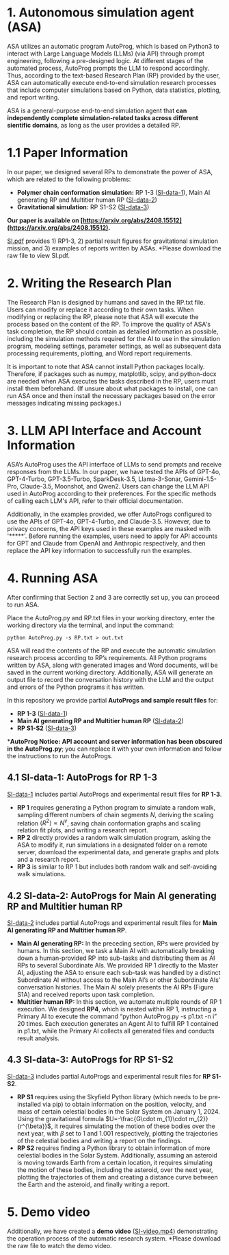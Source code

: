 # 1. Autonomous simulation agent (ASA)
ASA utilizes an automatic program AutoProg, which is based on Python3 to interact with Large Language Models (LLMs) (via API) through prompt engineering, following a pre-designed logic. At different stages of the automated process, AutoProg prompts the LLM to respond accordingly. Thus, according to the text-based Research Plan (RP) provided by the user, ASA can automatically execute end-to-end simulation research processes that include computer simulations based on Python, data statistics, plotting, and report writing.

ASA is a general-purpose end-to-end simulation agent that **can independently complete simulation-related tasks across different sientific domains**, as long as the user provides a detailed RP.

# 1.1 Paper Information
In our paper, we designed several RPs to demonstrate the power of ASA, which are related to the following problems:
- **Polymer chain conformation simulation:** RP 1-3 ([SI-data-1](/SI-data-1)), Main AI generating RP and Multitier human RP ([SI-data-2](/SI-data-2))
- **Gravitational simulation:** RP S1-S2 ([SI-data-3](/SI-data-3))

**Our paper is available on [https://arxiv.org/abs/2408.15512](https://arxiv.org/abs/2408.15512).**

[SI.pdf](SI.pdf) provides 1) RP1-3, 2) partial result figures for gravitational simulation mission, and 3) examples of reports written by ASAs. *Please download the raw file to view SI.pdf.

# 2. Writing the Research Plan
The Research Plan is designed by humans and saved in the RP.txt file. Users can modify or replace it according to their own tasks. When modifying or replacing the RP, please note that ASA will execute the process based on the content of the RP. To improve the quality of ASA's task completion, the RP should contain as detailed information as possible, including the simulation methods required for the AI to use in the simulation program, modeling settings, parameter settings, as well as subsequent data processing requirements, plotting, and Word report requirements.

It is important to note that ASA cannot install Python packages locally. Therefore, if packages such as numpy, matplotlib, scipy, and python-docx are needed when ASA executes the tasks described in the RP, users must install them beforehand. (If unsure about what packages to install, one can run ASA once and then install the necessary packages based on the error messages indicating missing packages.)

# 3. LLM API Interface and Account Information
ASA’s AutoProg uses the API interface of LLMs to send prompts and receive responses from the LLMs. In our paper, we have tested the APIs of GPT-4o, GPT-4-Turbo, GPT-3.5-Turbo, SparkDesk-3.5, Llama-3-Sonar, Gemini-1.5-Pro, Claude-3.5, Moonshot, and Qwen2. Users can change the LLM API used in AutoProg according to their preferences. For the specific methods of calling each LLM's API, refer to their official documentation.

Additionally, in the examples provided, we offer AutoProgs configured to use the APIs of GPT-4o, GPT-4-Turbo, and Claude-3.5. However, due to privacy concerns, the API keys used in these examples are masked with '*****'. Before running the examples, users need to apply for API accounts for GPT and Claude from OpenAI and Anthropic respectively, and then replace the API key information to successfully run the examples.

# 4. Running ASA
After confirming that Section 2 and 3 are correctly set up, you can proceed to run ASA.

Place the AutoProg.py and RP.txt files in your working directory, enter the working directory via the terminal, and input the command:

   `python AutoProg.py -s RP.txt > out.txt`
   
ASA will read the contents of the RP and execute the automatic simulation research process according to RP’s requirements. All Python programs written by ASA, along with generated images and Word documents, will be saved in the current working directory. Additionally, ASA will generate an output file to record the conversation history with the LLM and the output and errors of the Python programs it has written.

In this repository we provide partial **AutoProgs and sample result files** for:
- **RP 1-3** ([SI-data-1](/SI-data-1))
- **Main AI generating RP and Multitier human RP** ([SI-data-2](/SI-data-2))
- **RP S1-S2** ([SI-data-3](/SI-data-3))

***AutoProg Notice:** **API account and server information has been obscured in the AutoProg.py**; you can replace it with your own information and follow the instructions to run the AutoProgs.

## 4.1 SI-data-1: AutoProgs for RP 1-3
[SI-data-1](/SI-data-1) includes partial AutoProgs and experimental result files for **RP 1-3**.
- **RP 1** requires generating a Python program to simulate a random walk, sampling different numbers of chain segments *N*, deriving the scaling relation $\left \langle R^2 \right \rangle \propto N^v$, saving chain conformation graphs and scaling relation fit plots, and writing a research report.
- **RP 2** directly provides a random walk simulation program, asking the ASA to modify it, run simulations in a designated folder on a remote server, download the experimental data, and generate graphs and plots and a research report.
- **RP 3** is similar to RP 1 but includes both random walk and self-avoiding walk simulations.

## 4.2 SI-data-2: AutoProgs for Main AI generating RP and Multitier human RP
[SI-data-2](/SI-data-2) includes partial AutoProgs and experimental result files for **Main AI generating RP and Multitier human RP**.
- **Main AI generating RP:** In the preceding section, RPs were provided by humans. In this section, we task a Main AI with automatically breaking down a human-provided RP into sub-tasks and distributing them as AI RPs to several Subordinate AIs. We provided RP 1 directly to the Master AI, adjusting the ASA to ensure each sub-task was handled by a distinct Subordinate AI without access to the Main AI’s or other Subordinate AIs’ conversation histories. The Main AI solely presents the AI RPs (Figure S1A) and received reports upon task completion.
- **Multitier human RP:** In this section, we automate multiple rounds of RP 1 execution. We designed **RP4**, which is nested within RP 1, instructing a Primary AI to execute the command “python AutoProg.py -s p1.txt -n i” 20 times. Each execution generates an
Agent AI to fulfill RP 1 contained in p1.txt, while the Primary AI collects all generated files and conducts result analysis.

## 4.3 SI-data-3: AutoProgs for RP S1-S2
[SI-data-3](/SI-data-3) includes partial AutoProgs and experimental result files for **RP S1-S2**.
- **RP S1** requires using the Skyfield Python library (which needs to be pre-installed via pip) to obtain information on the position, velocity, and mass of certain celestial bodies in the Solar System on January 1, 2024. Using the gravitational formula $U=-\frac{G\cdot m_{1}\cdot m_{2}}{r^{\beta}}$, it requires simulating the motion of these bodies over the next year, with $\beta$ set to 1 and 1.001 respectively, plotting the trajectories of the celestial bodies and writing a report on the findings.
- **RP S2** requires finding a Python library to obtain information of more celestial bodies in the Solar System. Additionally, assuming an asteroid is moving towards Earth from a certain location, it requires simulating the motion of these bodies, including the asteroid, over the next year, plotting the trajectories of them and creating a distance curve between the Earth and the asteroid, and finally writing a report.

# 5. Demo video
Additionally, we have created a **demo video** ([SI-video.mp4](SI-video.mp4)) demonstrating the operation process of the automatic research system.
*Please download the raw file to watch the demo video.
